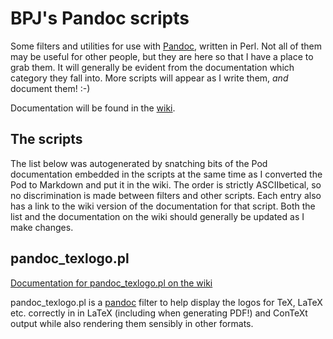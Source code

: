 # BPJ's Pandoc scripts

Some filters and utilities for use with [Pandoc][], written in Perl. Not all of them may be useful for other people, but they are here so that I have a place to grab them. It will generally be evident from the documentation which category they fall into. More scripts will appear as I write them, *and* document them! :-)

Documentation will be found in the [wiki][].

## The scripts

The list below was autogenerated by snatching bits of the Pod documentation embedded in the scripts at the same time as I converted the Pod to Markdown and put it in the wiki. The order is strictly ASCIIbetical, so no discrimination is made between filters and other scripts. Each entry also has a link to the wiki version of the documentation for that script. Both the list and the documentation on the wiki should generally be updated as I make changes.

  [Pandoc]: https://github.com/jgm/pandoc
  [wiki]: https://github.com/bpj/bpj-pandoc-scripts/wiki/Documentation


## pandoc_texlogo.pl

[Documentation for pandoc_texlogo.pl on the wiki](https://github.com/bpj/bpj-pandoc-scripts/wiki/pandoc_texlogo.pl)

pandoc\_texlogo.pl is a [pandoc](http://johnmacfarlane.net/pandoc/)
filter to help display the logos for TeX, LaTeX etc. correctly in in
LaTeX (including when generating PDF!) and ConTeXt output
while also rendering them sensibly in other formats.



